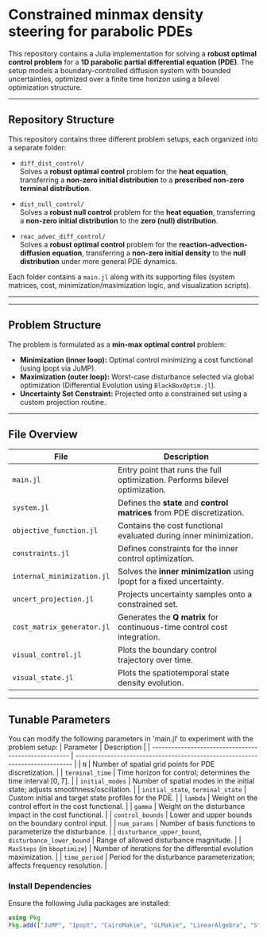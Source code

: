 # Constrained minmax density steering for parabolic PDEs

This repository contains a Julia implementation for solving a **robust optimal control problem** for a **1D parabolic partial differential equation (PDE)**. The setup models a boundary-controlled diffusion system with bounded uncertainties, optimized over a finite time horizon using a bilevel optimization structure.

---

## Repository Structure

This repository contains three different problem setups, each organized into a separate folder:

- `diff_dist_control/`  
  Solves a **robust optimal control** problem for the **heat equation**, transferring a **non-zero initial distribution** to a **prescribed non-zero terminal distribution**.

- `dist_null_control/`  
  Solves a **robust null control** problem for the **heat equation**, transferring a **non-zero initial distribution** to the **zero (null) distribution**.

- `reac_advec_diff_control/`  
  Solves a **robust optimal control** problem for the **reaction-advection-diffusion equation**, transferring a **non-zero initial density** to the **null distribution** under more general PDE dynamics.

Each folder contains a `main.jl` along with its supporting files (system matrices, cost, minimization/maximization logic, and visualization scripts).

---


---

## Problem Structure

The problem is formulated as a **min-max optimal control** problem:
- **Minimization (inner loop):** Optimal control minimizing a cost functional (using Ipopt via JuMP).
- **Maximization (outer loop):** Worst-case disturbance selected via global optimization (Differential Evolution using `BlackBoxOptim.jl`).
- **Uncertainty Set Constraint:** Projected onto a constrained set using a custom projection routine.

---

## File Overview

| File                        | Description                                                                 |
|----------------------------|-----------------------------------------------------------------------------|
| `main.jl`                  | Entry point that runs the full optimization. Performs bilevel optimization. |
| `system.jl`                | Defines the **state** and **control matrices** from PDE discretization.     |
| `objective_function.jl`    | Contains the cost functional evaluated during inner minimization.           |
| `constraints.jl`           | Defines constraints for the inner control optimization.                     |
| `internal_minimization.jl`| Solves the **inner minimization** using Ipopt for a fixed uncertainty.       |
| `uncert_projection.jl`     | Projects uncertainty samples onto a constrained set.                        |
| `cost_matrix_generator.jl` | Generates the **Q matrix** for continuous-time control cost integration.     |
| `visual_control.jl`        | Plots the boundary control trajectory over time.                            |
| `visual_state.jl`          | Plots the spatiotemporal state density evolution.                           |

---

## Tunable Parameters

You can modify the following parameters in 'main.jl' to experiment with the problem setup:
| Parameter                                            | Description                                                                   |
| ---------------------------------------------------- | ----------------------------------------------------------------------------- |
| `N`                                                  | Number of spatial grid points for PDE discretization.                         |
| `terminal_time`                                      | Time horizon for control; determines the time interval $[0, T]$.              |
| `initial_modes`                                      | Number of spatial modes in the initial state; adjusts smoothness/oscillation. |
| `initial_state`, `terminal_state`                    | Custom initial and target state profiles for the PDE.                         |
| `lambda`                                             | Weight on the control effort in the cost functional.                          |
| `gamma`                                              | Weight on the disturbance impact in the cost functional.                      |
| `control_bounds`                                     | Lower and upper bounds on the boundary control input.                         |
| `num_params`                                         | Number of basis functions to parameterize the disturbance.                    |
| `disturbance_upper_bound`, `disturbance_lower_bound` | Range of allowed disturbance magnitude.                                       |
| `MaxSteps` (in `bboptimize`)                         | Number of iterations for the differential evolution maximization.             |
| `time_period`                                        | Period for the disturbance parameterization; affects frequency resolution.    |

### Install Dependencies

Ensure the following Julia packages are installed:

```julia
using Pkg
Pkg.add(["JuMP", "Ipopt", "CairoMakie", "GLMakie", "LinearAlgebra", "StaticArrays", "Dates", "Serialization", "Optim", "Random", "BlackBoxOptim", "Colors", "QuadGK"])


